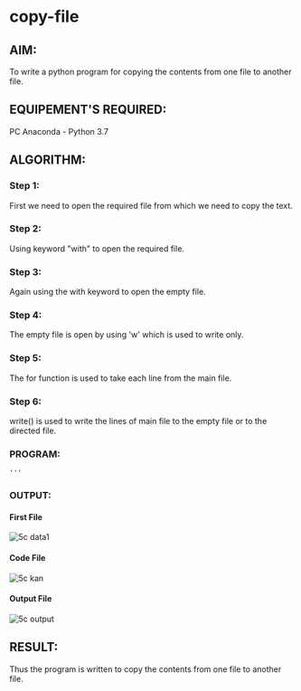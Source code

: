 # copy-file
## AIM:
To write a python program for copying the contents from one file to another file.
## EQUIPEMENT'S REQUIRED: 
PC
Anaconda - Python 3.7
## ALGORITHM: 
### Step 1:
First we need to open the required file from which we need to copy the text.

### Step 2:
Using keyword "with" to open the required file.

### Step 3:
Again using the with keyword to open the empty file.

### Step 4:
The empty file is open by using 'w' which is used to write only.

### Step 5:
The for function is used to take each line from the main file.

### Step 6:
write() is used to write the lines of main file to the empty file or to the directed file.

### PROGRAM:

```
'''
```
### OUTPUT:

#### First File

![5c data1](https://user-images.githubusercontent.com/118886772/214780092-3aa99abe-1728-4851-b91b-c6ee8f169ce6.png)

#### Code File

![5c kan](https://user-images.githubusercontent.com/118886772/214780159-b04090f2-d36a-49b0-9a1d-fce304a0e67c.png)

#### Output File

![5c output](https://user-images.githubusercontent.com/118886772/214780275-37ef9fa5-cfe3-400b-94e6-a2bac1d99457.png)

## RESULT:

Thus the program is written to copy the contents from one file to another file.
